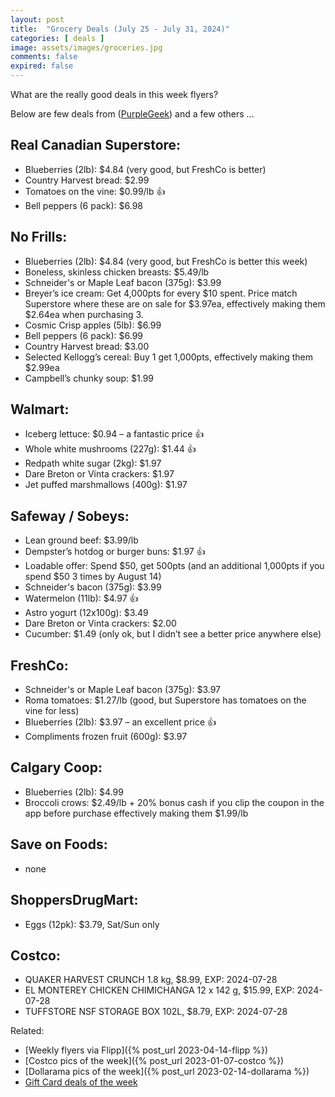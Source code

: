 ```yaml
---
layout: post
title:  "Grocery Deals (July 25 - July 31, 2024)"
categories: [ deals ]
image: assets/images/groceries.jpg
comments: false
expired: false
---
```


What are the really good deals in this week flyers?

Below are few deals from ([PurpleGeek](https://www.reddit.com/user/PurpleGeek/)) and a few others ...

## Real Canadian Superstore:
- Blueberries (2lb): $4.84 (very good, but FreshCo is better)
- Country Harvest bread: $2.99
- Tomatoes on the vine: $0.99/lb &#128077;
- Bell peppers (6 pack): $6.98

## No Frills:
- Blueberries (2lb): $4.84 (very good, but FreshCo is better this week)
- Boneless, skinless chicken breasts: $5.49/lb
- Schneider's or Maple Leaf bacon (375g): $3.99
- Breyer’s ice cream: Get 4,000pts for every $10 spent. Price match Superstore where these are on sale for $3.97ea, effectively making them $2.64ea when purchasing 3.
- Cosmic Crisp apples (5lb): $6.99
- Bell peppers (6 pack): $6.99
- Country Harvest bread: $3.00
- Selected Kellogg’s cereal: Buy 1 get 1,000pts, effectively making them $2.99ea
- Campbell’s chunky soup: $1.99

## Walmart:
- Iceberg lettuce: $0.94 – a fantastic price &#128077;
- Whole white mushrooms (227g): $1.44 &#128077;
- Redpath white sugar (2kg): $1.97
- Dare Breton or Vinta crackers: $1.97
- Jet puffed marshmallows (400g): $1.97

## Safeway / Sobeys:
- Lean ground beef: $3.99/lb
- Dempster’s hotdog or burger buns: $1.97 &#128077;
- Loadable offer: Spend $50, get 500pts (and an additional 1,000pts if you spend $50 3 times by August 14)
- Schneider's bacon (375g): $3.99
- Watermelon (11lb): $4.97 &#128077;
- Astro yogurt (12x100g): $3.49
- Dare Breton or Vinta crackers: $2.00
- Cucumber: $1.49 (only ok, but I didn’t see a better price anywhere else)

## FreshCo:
- Schneider's or Maple Leaf bacon (375g): $3.97
- Roma tomatoes: $1.27/lb (good, but Superstore has tomatoes on the vine for less)
- Blueberries (2lb): $3.97 – an excellent price &#128077;
- Compliments frozen fruit (600g): $3.97

## Calgary Coop:
- Blueberries (2lb): $4.99
- Broccoli crows: $2.49/lb + 20% bonus cash if you clip the coupon in the app before purchase effectively making them $1.99/lb

## Save on Foods:
- none

## ShoppersDrugMart:
- Eggs (12pk): $3.79, Sat/Sun only
<!-- - NN (1kg) or Blue Menu (750g) Peanut Butter: $3.99, Sat/Sun only -->

## Costco:
- QUAKER HARVEST CRUNCH 1.8 kg, $8.99, EXP: 2024-07-28
- EL MONTEREY CHICKEN CHIMICHANGA 12 x 142 g, $15.99, EXP: 2024-07-28
- TUFFSTORE NSF STORAGE BOX 102L, $8.79, EXP: 2024-07-28


Related:
 - [Weekly flyers via Flipp]({% post_url 2023-04-14-flipp %})
 - [Costco pics of the week]({% post_url 2023-01-07-costco %})
 - [Dollarama pics of the week]({% post_url 2023-02-14-dollarama %})
 - [Gift Card deals of the week](https://forums.redflagdeals.com/various-retailers-gift-cards-deals-discounts-2024-2666408)

 